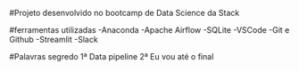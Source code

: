 #Projeto desenvolvido no bootcamp de Data Science da Stack

#ferramentas utilizadas
-Anaconda
-Apache Airflow
-SQLite
-VSCode
-Git e Github
-Streamlit
-Slack

#Palavras segredo
1ª Data pipeline
2ª Eu vou até o final